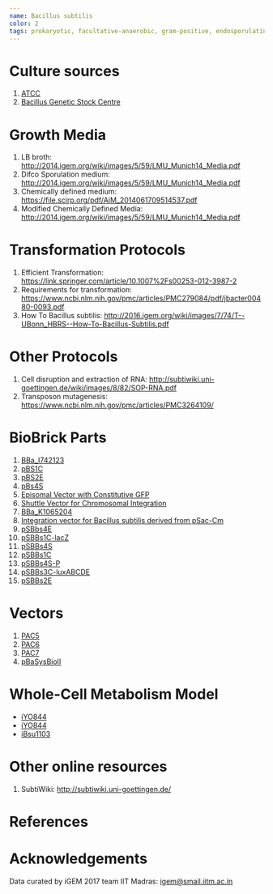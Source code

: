 ```yaml
---
name: Bacillus subtilis
color: 2
tags: prokaryotic, facultative-anaerobic, gram-positive, endosporulating
---
```

# Culture sources

1. [ATCC](https://www.atcc.org/en/Products/Collections/Preceptrol_Cultures/23857.aspx#generalinformation)
2. [Bacillus Genetic Stock Centre](http://www.bgsc.org/)

# Growth Media

1. LB broth: http://2014.igem.org/wiki/images/5/59/LMU_Munich14_Media.pdf
2. Difco Sporulation medium: http://2014.igem.org/wiki/images/5/59/LMU_Munich14_Media.pdf
3. Chemically defined medium: https://file.scirp.org/pdf/AiM_2014061709514537.pdf
4. Modified Chemically Defined Media: http://2014.igem.org/wiki/images/5/59/LMU_Munich14_Media.pdf

# Transformation Protocols

1. Efficient Transformation: https://link.springer.com/article/10.1007%2Fs00253-012-3987-2
2. Requirements for transformation: https://www.ncbi.nlm.nih.gov/pmc/articles/PMC279084/pdf/jbacter00480-0093.pdf
3. How To Bacillus subtilis: http://2016.igem.org/wiki/images/7/74/T--UBonn_HBRS--How-To-Bacillus-Subtilis.pdf

# Other Protocols
1. Cell disruption and extraction of RNA: http://subtiwiki.uni-goettingen.de/wiki/images/8/82/SOP-RNA.pdf
2. Transposon mutagenesis: https://www.ncbi.nlm.nih.gov/pmc/articles/PMC3264109/

# BioBrick Parts
1.  [BBa_I742123](http://parts.igem.org/Part:BBa_I742123)
2.  [pBS1C](http://parts.igem.org/wiki/index.php?title=Part:BBa_J179000)
3.  [pBS2E](http://parts.igem.org/Part:BBa_J179001)
4.  [pBs4S](http://parts.igem.org/wiki/index.php?title=Part:BBa_J179002)
5.  [Episomal Vector with Constitutive GFP](http://parts.igem.org/wiki/index.php?title=Part:BBa_K090402)
6.  [Shuttle Vector for Chromosomal Integration](http://parts.igem.org/wiki/index.php?title=Part:BBa_K090403)
7.  [BBa_K1065204](http://parts.igem.org/wiki/index.php?title=Part:BBa_K1065204)
8.  [Integration vector for Bacillus subtilis derived from pSac-Cm](http://parts.igem.org/wiki/index.php?title=Part:BBa_K1185004)
9.  [pSBbs4E](http://parts.igem.org/wiki/index.php?title=Part:BBa_K1364021)
10. [pSBBs1C-lacZ](http://parts.igem.org/wiki/index.php?title=Part:BBa_K823021)
11. [pSBBs4S](http://parts.igem.org/wiki/index.php?title=Part:BBa_K823022)
12. [pSBBs1C](http://parts.igem.org/wiki/index.php?title=Part:BBa_K823023)
13. [pSBBs4S-P](http://parts.igem.org/wiki/index.php?title=Part:BBa_K823024)
14. [pSBBs3C-luxABCDE](http://parts.igem.org/wiki/index.php?title=Part:BBa_K823025)
15. [pSBBs2E](http://parts.igem.org/wiki/index.php?title=Part:BBa_K823027)

# Vectors
1. [PAC5](https://www.ncbi.nlm.nih.gov/pubmed/1619665)
2. [PAC6](http://subtiwiki.uni-goettingen.de/wiki/index.php/PAC6)
3. [PAC7](http://subtiwiki.uni-goettingen.de/wiki/index.php/PAC7)
4. [pBaSysBioII](https://www.ncbi.nlm.nih.gov/pubmed/20150235)

# Whole-Cell Metabolism Model
* [iYO844](http://bigg.ucsd.edu/models/iYO844)
* [iYO844](https://www.ebi.ac.uk/biomodels/MODEL1507180013)
* [iBsu1103](https://www.ebi.ac.uk/biomodels/MODEL1507180015)

# Other online resources
1. SubtiWiki: http://subtiwiki.uni-goettingen.de/

# References

[^gc1]: http://2014.igem.org/wiki/images/5/59/LMU_Munich14_Media.pdf

[^gc2]: https://www.ncbi.nlm.nih.gov/pubmed/9147720

[^gc3]: http://www.nature.com/nrmicro/journal/v11/n1/full/nrmicro2921.html?foxtrotcallback=true

[^gc4]: https://www.ncbi.nlm.nih.gov/pmc/articles/PMC2395005/

[^gc5]: http://subtiwiki.uni-goettingen.de/wiki/index.php/M9_minimal_medium

[^gc6]: http://subtiwiki.uni-goettingen.de/wiki/index.php/Spizizen_minimal_medium

[^gc7]: http://www.dtic.mil/dtic/tr/fulltext/u2/a553789.pdf

[^gc8]: http://www.dtic.mil/dtic/tr/fulltext/u2/a553789.pdf

# Acknowledgements
Data curated by iGEM 2017 team IIT Madras: igem@smail.iitm.ac.in
